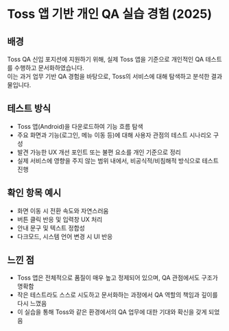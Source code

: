 # Toss 앱 기반 개인 QA 실습 경험 (2025)

## 배경
Toss QA 신입 포지션에 지원하기 위해, 실제 Toss 앱을 기준으로 개인적인 QA 테스트를 수행하고 문서화하였습니다.  
이는 과거 업무 기반 QA 경험을 바탕으로, Toss의 서비스에 대해 탐색하고 분석한 결과물입니다.

## 테스트 방식
- Toss 앱(Android)을 다운로드하여 기능 흐름 탐색
- 주요 화면과 기능(로그인, 메뉴 이동 등)에 대해 사용자 관점의 테스트 시나리오 구성
- 발견 가능한 UX 개선 포인트 또는 불편 요소를 개인 기준으로 정리
- 실제 서비스에 영향을 주지 않는 범위 내에서, 비공식적/비침해적 방식으로 테스트 진행

## 확인 항목 예시
- 화면 이동 시 전환 속도와 자연스러움
- 버튼 클릭 반응 및 입력창 UX 처리
- 안내 문구 및 텍스트 정합성
- 다크모드, 시스템 언어 변경 시 UI 반응

## 느낀 점
- Toss 앱은 전체적으로 품질이 매우 높고 정제되어 있으며, QA 관점에서도 구조가 명확함
- 작은 테스트라도 스스로 시도하고 문서화하는 과정에서 QA 역할의 책임과 깊이를 다시 느꼈음
- 이 실습을 통해 Toss와 같은 환경에서의 QA 업무에 대한 기대와 확신을 갖게 되었음
